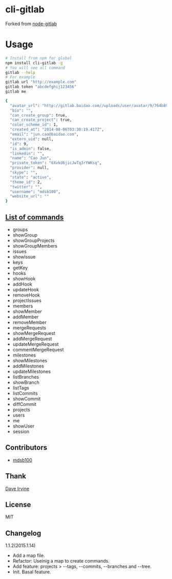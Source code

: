 cli-gitlab
===========
Forked from [node-gitlab](https://github.com/moul/node-gitlab)

Usage
=====
```bash
# Install from npm for global
npm install cli-gitlab -g
# You will see all command
gitlab --help
# For example
gitlab url "http://example.com"
gitlab token "abcdefghij123456"
gitlab me

{
  "avatar_url": "http://gitlab.baidao.com//uploads/user/avatar/9/764b89699bcc946e4239b04f28002ce9.jpeg",
  "bio": "",
  "can_create_group": true,
  "can_create_project": true,
  "color_scheme_id": 1,
  "created_at": "2014-08-06T03:30:19.417Z",
  "email": "jun.cao@baidao.com",
  "extern_uid": null,
  "id": 9,
  "is_admin": false,
  "linkedin": "",
  "name": "Cao Jun",
  "private_token": "6Xvkd6jicJwTq3rYWKsq",
  "provider": null,
  "skype": "",
  "state": "active",
  "theme_id": 2,
  "twitter": "",
  "username": "mdsb100",
  "website_url": ""
}

```

[List of commands](https://github.com/mdsb100/cli-gitlab/blob/master/bin/map.coffee)
----------------
- groups
- showGroup
- showGroupProjects
- showGroupMembers
- issues
- showIssue
- keys
- getKey
- hooks
- showHook
- addHook
- updateHook
- removeHook
- projectIssues
- members
- showMember
- addMember
- removeMember
- mergeRequests
- showMergeRequest
- addMergeRequest
- updateMergeRequest
- commentMergeRequest
- milestones
- showMilestones
- addMilestones
- updateMilestones
- listBranches
- showBranch
- listTags
- listCommits
- showCommit
- diffCommit
- projects
- users
- me
- showUser
- session

Contributors
------------

- [mdsb100](https://github.com/mdsb100)

Thank
------------

[Dave Irvine](https://github.com/dave-irvine)

License
-------

MIT

Changelog
------------

1.1.2(2015.1.14)
- Add a map file.
- Refactor: Useinig a map to create commands.
- Add feature: projects > --tags, --commits, --branches and --tree.
- Init. Basal feature.
